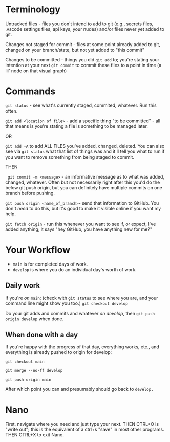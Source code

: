 # Terminology
Untracked files - files you don't intend to add to git (e.g., secrets files, .vscode settings files, api keys, your nudes) and/or files never yet added to git.

Changes not staged for commit - files at some point already added to git, changed on your branch/state, but not yet added to "this commit"

Changes to be committed - things you did `git add` to; you're stating your intention at your next `git commit` to commit these files to a point in time (a lil' node on that visual graph)


# Commands

`git status` - see what's currently staged, commited, whatever. Run this often.

`git add <location of file>` - add a specific thing "to be committed" - all that means is you're stating a file is something to be managed later.

OR

`git add -A` to add ALL FILES you've added, changed, deleted. You can also see via `git status` what that list of things was and it'll tell you what to run if you want to remove something from being staged to commit.

THEN

` git commit -m <message>` - an informative message as to what was added, changed, whatever. Often but not necessarily right after this you'd do the below git push origin, but you can definitely have multiple commits on one branch before pushing.

`git push origin <name_of_branch>`- send that information to GitHub. You don't _need_ to do this, but it's good to make it visible online if you want my help.

`git fetch origin` - run this whenever you want to see if, or expect, I've added anything; it says "hey GitHub, you have anything new for me?"


# Your Workflow

* `main` is for completed days of work.
* `develop` is where you do an individual day's worth of work.

## Daily work
If you're _on_ `main`: (check with `git status` to see where you are, and your command line might show you too.)
`git checkout develop`

Do your git adds and commits and whatever _on develop_, then `git push origin develop` when done.

## When done with a day
If you're happy with the progress of that day, everything works, etc., and everything is already pushed to origin for develop:

`git checkout main`

`git merge --no-ff develop`

`git push origin main`

After which point you can and presumably should go back to `develop.`

# Nano
First, navigate where you need and just type your next.
THEN
CTRL+O is "write out"; this is the equivalent of a ctrl+s "save" in most other programs.
THEN
CTRL+X to exit Nano.
